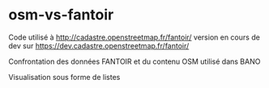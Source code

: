 osm-vs-fantoir
==============

Code utilisé à http://cadastre.openstreetmap.fr/fantoir/
version en cours de dev sur https://dev.cadastre.openstreetmap.fr/fantoir/

Confrontation des données FANTOIR et du contenu OSM utilisé dans BANO

Visualisation sous forme de listes
